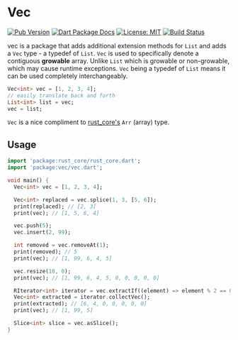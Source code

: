 # Vec
[![Pub Version](https://img.shields.io/pub/v/vec.svg)](https://pub.dev/packages/vec)
[![Dart Package Docs](https://img.shields.io/badge/documentation-pub.dev-blue.svg)](https://pub.dev/documentation/vec/latest/)
[![License: MIT](https://img.shields.io/badge/license-MIT-purple.svg)](https://opensource.org/licenses/MIT)
[![Build Status](https://github.com/mcmah309/vec/actions/workflows/ci.yml/badge.svg)](https://github.com/mcmah309/vec/actions)

vec is a package that adds additional extension methods for `List` and adds a `Vec` type - a typedef of `List`. 
`Vec` is used to specifically denote a contiguous **growable** array.
Unlike `List` which is growable or non-growable, which may cause runtime exceptions. `Vec` being a typedef of 
`List` means it can be used completely interchangeably.
```dart
Vec<int> vec = [1, 2, 3, 4];
// easily translate back and forth
List<int> list = vec;
vec = list;
```
`Vec` is a nice compliment to [rust_core's](https://github.com/mcmah309/rust_core) `Arr` (array) type.

## Usage

```dart
import 'package:rust_core/rust_core.dart';
import 'package:vec/vec.dart';

void main() {
  Vec<int> vec = [1, 2, 3, 4];

  Vec<int> replaced = vec.splice(1, 3, [5, 6]);
  print(replaced); // [2, 3]
  print(vec); // [1, 5, 6, 4]

  vec.push(5);
  vec.insert(2, 99);

  int removed = vec.removeAt(1);
  print(removed); // 5
  print(vec); // [1, 99, 6, 4, 5]

  vec.resize(10, 0);
  print(vec); // [1, 99, 6, 4, 5, 0, 0, 0, 0, 0]

  RIterator<int> iterator = vec.extractIf((element) => element % 2 == 0);
  Vec<int> extracted = iterator.collectVec();
  print(extracted); // [6, 4, 0, 0, 0, 0, 0]
  print(vec); // [1, 99, 5]

  Slice<int> slice = vec.asSlice();
}
```